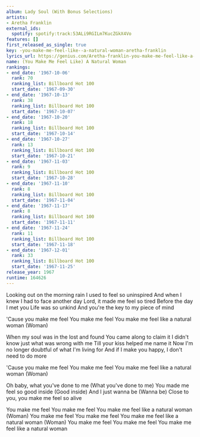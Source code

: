 ```yaml
---
album: Lady Soul (With Bonus Selections)
artists:
- Aretha Franklin
external_ids:
  spotify: spotify:track:53ALi9RGILm7KucZGkX4Vo
features: []
first_released_as_single: true
key: -you-make-me-feel-like--a-natural-woman-aretha-franklin
lyrics_url: https://genius.com/Aretha-franklin-you-make-me-feel-like-a-natural-woman-lyrics
name: (You Make Me Feel Like) A Natural Woman
rankings:
- end_date: '1967-10-06'
  rank: 70
  ranking_list: Billboard Hot 100
  start_date: '1967-09-30'
- end_date: '1967-10-13'
  rank: 38
  ranking_list: Billboard Hot 100
  start_date: '1967-10-07'
- end_date: '1967-10-20'
  rank: 18
  ranking_list: Billboard Hot 100
  start_date: '1967-10-14'
- end_date: '1967-10-27'
  rank: 13
  ranking_list: Billboard Hot 100
  start_date: '1967-10-21'
- end_date: '1967-11-03'
  rank: 9
  ranking_list: Billboard Hot 100
  start_date: '1967-10-28'
- end_date: '1967-11-10'
  rank: 8
  ranking_list: Billboard Hot 100
  start_date: '1967-11-04'
- end_date: '1967-11-17'
  rank: 8
  ranking_list: Billboard Hot 100
  start_date: '1967-11-11'
- end_date: '1967-11-24'
  rank: 11
  ranking_list: Billboard Hot 100
  start_date: '1967-11-18'
- end_date: '1967-12-01'
  rank: 33
  ranking_list: Billboard Hot 100
  start_date: '1967-11-25'
release_year: 1967
runtime: 164626
---
```

Looking out on the morning rain
I used to feel so uninspired
And when I knew I had to face another day
Lord, it made me feel so tired
Before the day I met you
Life was so unkind
And you're the key to my piece of mind


'Cause you make me feel
You make me feel
You make me feel like a natural woman
(Woman)


When my soul was in the lost and found
You came along to claim it
I didn't know just what was wrong with me
Till your kiss helped me name it
Now I'm no longer doubtful of what I'm living for
And if I make you happy, I don't need to do more


'Cause you make me feel
You make me feel
You make me feel like a natural woman
(Woman)


Oh baby, what you've done to me (What you've done to me)
You made me feel so good inside (Good inside)
And I just wanna be (Wanna be)
Close to you, you make me feel so alive


You make me feel
You make me feel
You make me feel like a natural woman
(Woman)
You make me feel
You make me feel
You make me feel like a natural woman
(Woman)
You make me feel
You make me feel
You make me feel like a natural woman
